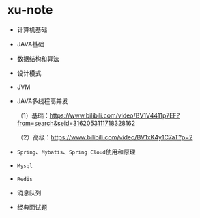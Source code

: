 # xu-note
- 计算机基础

- JAVA基础

- 数据结构和算法

- 设计模式

- JVM

- JAVA多线程高并发

  （1）基础：https://www.bilibili.com/video/BV1V4411p7EF?from=search&seid=3162053111718328162

  （2）高级：https://www.bilibili.com/video/BV1xK4y1C7aT?p=2

- `Spring`、`Mybatis`、`Spring Cloud`使用和原理

- `Mysql`

- `Redis`

- 消息队列

- 经典面试题

